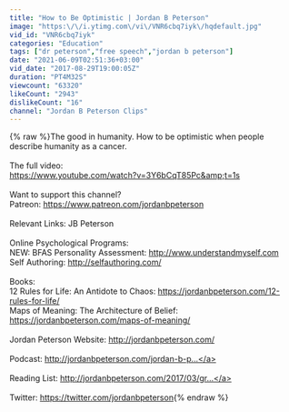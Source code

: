 ```yaml
---
title: "How to Be Optimistic | Jordan B Peterson"
image: "https:\/\/i.ytimg.com\/vi\/VNR6cbq7iyk\/hqdefault.jpg"
vid_id: "VNR6cbq7iyk"
categories: "Education"
tags: ["dr peterson","free speech","jordan b peterson"]
date: "2021-06-09T02:51:36+03:00"
vid_date: "2017-08-29T19:00:05Z"
duration: "PT4M32S"
viewcount: "63320"
likeCount: "2943"
dislikeCount: "16"
channel: "Jordan B Peterson Clips"
---
```

{% raw %}The good in humanity. How to be optimistic when people describe humanity as a cancer. <br /><br />The full video:<br /><a rel="nofollow" target="blank" href="https://www.youtube.com/watch?v=3Y6bCqT85Pc&amp;t=1s">https://www.youtube.com/watch?v=3Y6bCqT85Pc&amp;t=1s</a><br /><br />Want to support this channel?<br />Patreon: <a rel="nofollow" target="blank" href="https://www.patreon.com/jordanbpeterson">https://www.patreon.com/jordanbpeterson</a><br /><br />Relevant Links: JB Peterson<br /><br />Online Psychological Programs:<br />NEW: BFAS Personality Assessment: <a rel="nofollow" target="blank" href="http://www.understandmyself.com">http://www.understandmyself.com</a><br />Self Authoring: <a rel="nofollow" target="blank" href="http://selfauthoring.com/">http://selfauthoring.com/</a><br /><br />Books:<br />12 Rules for Life: An Antidote to Chaos: <a rel="nofollow" target="blank" href="https://jordanbpeterson.com/12-rules-for-life/">https://jordanbpeterson.com/12-rules-for-life/</a><br />Maps of Meaning: The Architecture of Belief: <a rel="nofollow" target="blank" href="https://jordanbpeterson.com/maps-of-meaning/">https://jordanbpeterson.com/maps-of-meaning/</a><br /><br />Jordan Peterson Website: <a rel="nofollow" target="blank" href="http://jordanbpeterson.com/">http://jordanbpeterson.com/</a><br /><br />Podcast: <a rel="nofollow" target="blank" href="http://jordanbpeterson.com/jordan-b-p...">http://jordanbpeterson.com/jordan-b-p...</a><br /><br />Reading List: <a rel="nofollow" target="blank" href="http://jordanbpeterson.com/2017/03/gr...">http://jordanbpeterson.com/2017/03/gr...</a><br /><br />Twitter: <a rel="nofollow" target="blank" href="https://twitter.com/jordanbpeterson">https://twitter.com/jordanbpeterson</a>{% endraw %}
